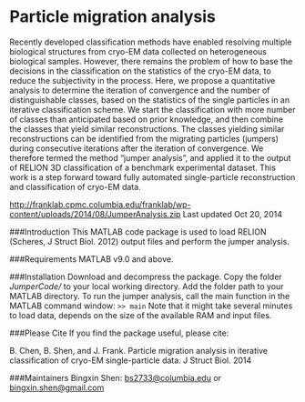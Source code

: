 Particle migration analysis
======

Recently developed classification methods have enabled resolving multiple biological structures from cryo-EM data collected on heterogeneous biological samples. However, there remains the problem of how to base the decisions in the classification on the statistics of the cryo-EM data, to reduce the subjectivity in the process. Here, we propose a quantitative analysis to determine the iteration of convergence and the number of distinguishable classes, based on the statistics of the single particles in an iterative classification scheme. We start the classification with more number of classes than anticipated based on prior knowledge, and then combine the classes that yield similar reconstructions. The classes yielding similar reconstructions can be identified from the migrating particles (jumpers) during consecutive iterations after the iteration of convergence. We therefore termed the method “jumper analysis”, and applied it to the output of RELION 3D classification of a benchmark experimental dataset. This work is a step forward toward fully automated single-particle reconstruction and classification of cryo-EM data.


http://franklab.cpmc.columbia.edu/franklab/wp-content/uploads/2014/08/JumperAnalysis.zip 
Last updated Oct 20, 2014

###Introduction
This MATLAB code package is used to load RELION (Scheres, J Struct Biol. 2012) output files and perform the jumper analysis.

###Requirements
MATLAB v9.0 and above.

###Installation
Download and decompress the package.
Copy the folder *JumperCode/* to your local working directory.
Add the folder path to your MATLAB directory.
To run the jumper analysis, call the main function in the MATLAB command window:
```>> main```
Note that it might take several minutes to load data, depends on the size of the available RAM and input files.

###Please Cite
If you find the package useful, please cite:

B. Chen, B. Shen, and J. Frank. Particle migration analysis in iterative classification of cryo-EM single-particle data. J Struct Biol. 2014 

###Maintainers
Bingxin Shen: bs2733@columbia.edu or bingxin.shen@gmail.com
